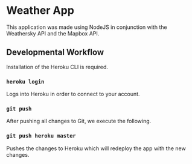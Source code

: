 # Weather App

This application was made using NodeJS in conjunction with the Weathersky API and the Mapbox API.

## Developmental Workflow
Installation of the Heroku CLI is required.

### `heroku login`
Logs into Heroku in order to connect to your account.

### `git push`
After pushing all changes to Git, we execute the following.

### `git push heroku master`
Pushes the changes to Heroku which will redeploy the app with the new changes.

